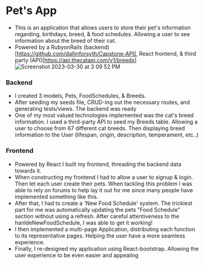 # Pet's App
- This is an application that allows users to store their pet's information regarding, birthdays, breed, & food schedules. Allowing a user to see information about the breed of their cat.
- Powered by a RubyonRails (backend)[https://github.com/dallinforsyth/Capstone-API], React frontend, & third party (API)[https://api.thecatapi.com/v1/breeds] 
 ![Screenshot 2023-03-30 at 3 09 52 PM](https://user-images.githubusercontent.com/122250064/228953653-f2d1c1de-527b-4568-86b2-5a817946ed4b.png)

### Backend
- I created 3 models, Pets, FoodSchedules, & Breeds.
- After seeding my seeds file, CRUD-ing out the necessary routes, and generating tests/views. The backend was ready
- One of my most valued technologies implemented was the cat's breed information. I used a third-party API to seed my Breeds table. Allowing a user to choose from 67 different cat breeds. Then displaying breed information to the User (lifespan, origin, description, temperament, etc..)

### Frontend
- Powered by React I built my frontend, threading the backend data towards it.
- When constructing my frontend I had to allow a user to signup & login. Then let each user create their pets. When tackling this problem I was able to rely on forums to help lay it out for me since many people have implemented something like this.
- After that, I had to create a 'New Food Schedule' system. The trickiest part for me was automatically updating the pets "Food Schedule" section without using a refresh. After careful attentiveness to the hanldeNewFoodSchedule, I was able to get it working!
- I then implemented a multi-page Application, distributing each function to its representative pages. Helping the user have a more seamless experience.
- Finally, I re-designed my application using React-bootstrap. Allowing the user experience to be even easier and appealing  
